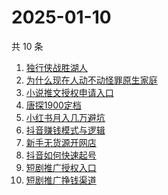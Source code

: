 # 2025-01-10

共 10 条

<!-- BEGIN ZHIHUSEARCH -->
<!-- 最后更新时间 Fri Jan 10 2025 09:43:39 GMT+0800 (China Standard Time) -->
1. [独行侠战胜湖人](https://www.zhihu.com/search?q=独行侠战胜湖人)
1. [为什么现在人动不动怪罪原生家庭](https://www.zhihu.com/search?q=为什么现在人动不动怪罪原生家庭)
1. [小说推文授权申请入口](https://www.zhihu.com/search?q=小说推文授权申请入口)
1. [唐探1900定档](https://www.zhihu.com/search?q=唐探1900定档)
1. [小红书月入几万避坑](https://www.zhihu.com/search?q=小红书月入几万避坑)
1. [抖音赚钱模式与逻辑](https://www.zhihu.com/search?q=抖音赚钱模式与逻辑)
1. [新手无货源开网店](https://www.zhihu.com/search?q=新手无货源开网店)
1. [抖音如何快速起号](https://www.zhihu.com/search?q=抖音如何快速起号)
1. [短剧推广授权入口](https://www.zhihu.com/search?q=短剧推广授权入口)
1. [短剧推广挣钱渠道](https://www.zhihu.com/search?q=短剧推广挣钱渠道)
<!-- END ZHIHUSEARCH -->
